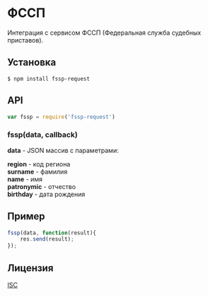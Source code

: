 # ФССП

Интеграция с сервисом ФССП (Федеральная служба судебных приставов).

## Установка

```
$ npm install fssp-request
```

## API

```js
var fssp = require('fssp-request')
```

### fssp(data, callback)

 __data__ - JSON массив с параметрами:  
 
 __region__ - код региона  
 __surname__ - фамилия  
 __name__ - имя  
 __patronymic__ - отчество  
 __birthday__ - дата рождения

## Пример

```js
fssp(data, function(result){
    res.send(result);
});
```

## Лицензия

[ISC](LICENSE)
